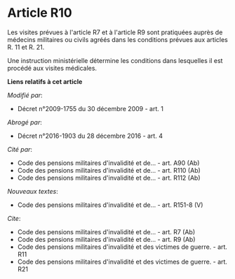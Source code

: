 # Article R10

Les visites prévues à l'article R7 et à l'article R9 sont pratiquées auprès de médecins militaires ou civils agréés dans les
conditions prévues aux articles R. 11 et R. 21. 

Une instruction ministérielle détermine les conditions dans lesquelles il est procédé aux visites médicales.

**Liens relatifs à cet article**

_Modifié par_:

  - Décret n°2009-1755 du 30 décembre 2009 - art. 1

_Abrogé par_:

  - Décret n°2016-1903 du 28 décembre 2016 - art. 4

_Cité par_:

  - Code des pensions militaires d'invalidité et de... - art. A90 (Ab)
  - Code des pensions militaires d'invalidité et de... - art. R110 (Ab)
  - Code des pensions militaires d'invalidité et de... - art. R112 (Ab)

_Nouveaux textes_:

  - Code des pensions militaires d'invalidité et de... - art. R151-8 (V)

_Cite_:

  - Code des pensions militaires d'invalidité et de... - art. R7 (Ab)
  - Code des pensions militaires d'invalidité et de... - art. R9 (Ab)
  - Code des pensions militaires d'invalidité et des victimes de guerre. - art. R11
  - Code des pensions militaires d'invalidité et des victimes de guerre. - art. R21
